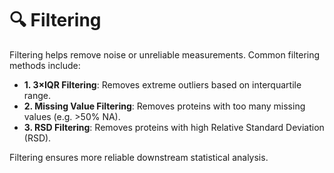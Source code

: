 # 🔍 Filtering

Filtering helps remove noise or unreliable measurements. Common filtering methods include:

- **1. 3×IQR Filtering**: Removes extreme outliers based on interquartile range.
- **2. Missing Value Filtering**: Removes proteins with too many missing values (e.g. >50% NA).
- **3. RSD Filtering**: Removes proteins with high Relative Standard Deviation (RSD).

Filtering ensures more reliable downstream statistical analysis.